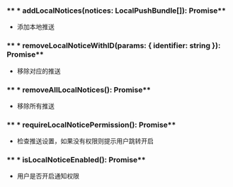 ### ** * addLocalNotices(notices: LocalPushBundle[]): Promise**
- 添加本地推送


### ** * removeLocalNoticeWithID(params: { identifier: string }): Promise**
- 移除对应的推送


### ** * removeAllLocalNotices(): Promise**
- 移除所有推送


### ** * requireLocalNoticePermission(): Promise**
- 检查推送设置，如果没有权限则提示用户跳转开启


### ** * isLocalNoticeEnabled(): Promise**
- 用户是否开启通知权限

